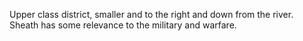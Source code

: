 Upper class district, smaller and to the right and down from the river.
Sheath has some relevance to the military and warfare.